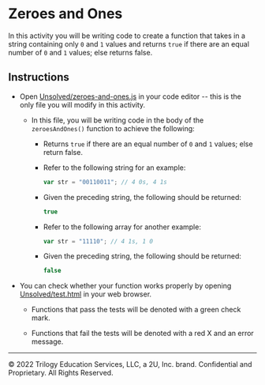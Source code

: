 # Zeroes and Ones

In this activity you will be writing code to create a function that takes in a string containing only `0` and `1` values and returns `true` if there are an equal number of `0` and `1` values; else returns false.

## Instructions

* Open [Unsolved/zeroes-and-ones.js](Unsolved/zeroes-and-ones.js) in your code editor -- this is the only file you will modify in this activity.

  * In this file, you will be writing code in the body of the `zeroesAndOnes()` function to achieve the following:

    * Returns `true` if there are an equal number of `0` and `1` values; else return false.

    * Refer to the following string for an example:

      ```js
      var str = "00110011"; // 4 0s, 4 1s
      ```

    * Given the preceding string, the following should be returned:

      ```js
      true
      ```

    * Refer to the following array for another example:

      ```js
      var str = "11110"; // 4 1s, 1 0
      ```

    * Given the preceding string, the following should be returned:

      ```js
      false
      ```

* You can check whether your function works properly by opening [Unsolved/test.html](Unsolved/test.html) in your web browser.

  * Functions that pass the tests will be denoted with a green check mark.

  * Functions that fail the tests will be denoted with a red X and an error message.

---
© 2022 Trilogy Education Services, LLC, a 2U, Inc. brand. Confidential and Proprietary. All Rights Reserved.
